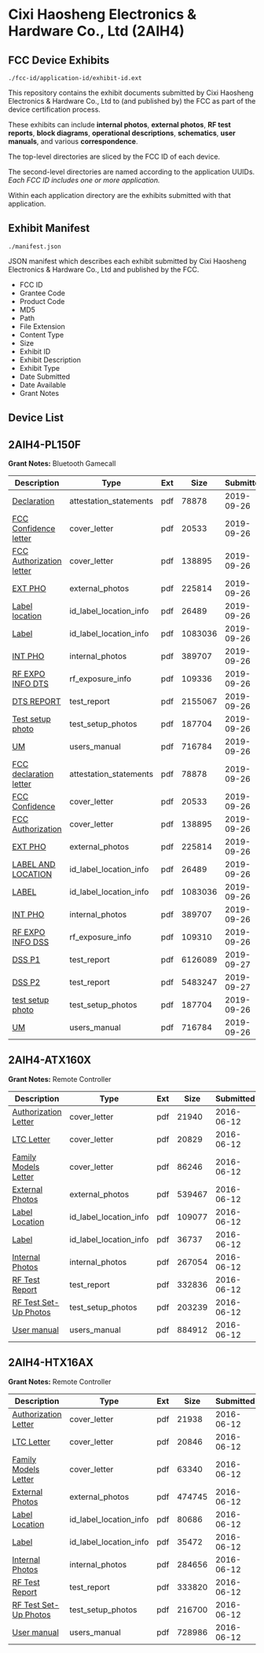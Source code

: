 # Cixi Haosheng Electronics & Hardware Co., Ltd (2AIH4)
## FCC Device Exhibits

```
./fcc-id/application-id/exhibit-id.ext
```

This repository contains the exhibit documents submitted by Cixi Haosheng Electronics & Hardware Co., Ltd to (and published by) the FCC as part of the device certification process.

These exhibits can include **internal photos**, **external photos**, **RF test reports**, **block diagrams**, **operational descriptions**, **schematics**, **user manuals**, and various **correspondence**.

The top-level directories are sliced by the FCC ID of each device.

The second-level directories are named according to the application UUIDs. *Each FCC ID includes one or more application.*

Within each application directory are the exhibits submitted with that application. 

## Exhibit Manifest

```
./manifest.json
```

JSON manifest which describes each exhibit submitted by Cixi Haosheng Electronics & Hardware Co., Ltd and published by the FCC.

- FCC ID
- Grantee Code
- Product Code
- MD5
- Path
- File Extension
- Content Type
- Size
- Exhibit ID
- Exhibit Description
- Exhibit Type
- Date Submitted
- Date Available
- Grant Notes

## Device List
## 2AIH4-PL150F
**Grant Notes:** Bluetooth Gamecall

| Description | Type | Ext | Size | Submitted | Available |
| ----------- | ---- | --- | ---- | --------- | --------- |
| [Declaration](2AIH4-PL150F/ba42ceaffe9be52cf814e0b4a6595743/4460079.pdf) | attestation_statements | pdf | 78878 | 2019-09-26 | 2019-09-26 |
| [FCC Confidence letter](2AIH4-PL150F/ba42ceaffe9be52cf814e0b4a6595743/4460077.pdf) | cover_letter | pdf | 20533 | 2019-09-26 | 2019-09-26 |
| [FCC Authorization letter](2AIH4-PL150F/ba42ceaffe9be52cf814e0b4a6595743/4460078.pdf) | cover_letter | pdf | 138895 | 2019-09-26 | 2019-09-26 |
| [EXT PHO](2AIH4-PL150F/ba42ceaffe9be52cf814e0b4a6595743/4460106.pdf) | external_photos | pdf | 225814 | 2019-09-26 | 2019-09-26 |
| [Label location](2AIH4-PL150F/ba42ceaffe9be52cf814e0b4a6595743/4460108.pdf) | id_label_location_info | pdf | 26489 | 2019-09-26 | 2019-09-26 |
| [Label](2AIH4-PL150F/ba42ceaffe9be52cf814e0b4a6595743/4460109.pdf) | id_label_location_info | pdf | 1083036 | 2019-09-26 | 2019-09-26 |
| [INT PHO](2AIH4-PL150F/ba42ceaffe9be52cf814e0b4a6595743/4460107.pdf) | internal_photos | pdf | 389707 | 2019-09-26 | 2019-09-26 |
| [RF EXPO INFO DTS](2AIH4-PL150F/ba42ceaffe9be52cf814e0b4a6595743/4460140.pdf) | rf_exposure_info | pdf | 109336 | 2019-09-26 | 2019-09-26 |
| [DTS REPORT](2AIH4-PL150F/ba42ceaffe9be52cf814e0b4a6595743/4460195.pdf) | test_report | pdf | 2155067 | 2019-09-26 | 2019-09-26 |
| [Test setup photo](2AIH4-PL150F/ba42ceaffe9be52cf814e0b4a6595743/4460110.pdf) | test_setup_photos | pdf | 187704 | 2019-09-26 | 2019-09-26 |
| [UM](2AIH4-PL150F/ba42ceaffe9be52cf814e0b4a6595743/4460075.pdf) | users_manual | pdf | 716784 | 2019-09-26 | 2019-09-26 |
| [FCC declaration letter](2AIH4-PL150F/e68528d378087e48ec7c4185dc88ae6b/4460079.pdf) | attestation_statements | pdf | 78878 | 2019-09-26 | 2019-09-27 |
| [FCC Confidence](2AIH4-PL150F/e68528d378087e48ec7c4185dc88ae6b/4460077.pdf) | cover_letter | pdf | 20533 | 2019-09-26 | 2019-09-27 |
| [FCC Authorization](2AIH4-PL150F/e68528d378087e48ec7c4185dc88ae6b/4460078.pdf) | cover_letter | pdf | 138895 | 2019-09-26 | 2019-09-27 |
| [EXT PHO](2AIH4-PL150F/e68528d378087e48ec7c4185dc88ae6b/4460106.pdf) | external_photos | pdf | 225814 | 2019-09-26 | 2019-09-27 |
| [LABEL AND LOCATION](2AIH4-PL150F/e68528d378087e48ec7c4185dc88ae6b/4460108.pdf) | id_label_location_info | pdf | 26489 | 2019-09-26 | 2019-09-27 |
| [LABEL](2AIH4-PL150F/e68528d378087e48ec7c4185dc88ae6b/4460109.pdf) | id_label_location_info | pdf | 1083036 | 2019-09-26 | 2019-09-27 |
| [INT PHO](2AIH4-PL150F/e68528d378087e48ec7c4185dc88ae6b/4460107.pdf) | internal_photos | pdf | 389707 | 2019-09-26 | 2019-09-27 |
| [RF EXPO INFO DSS](2AIH4-PL150F/e68528d378087e48ec7c4185dc88ae6b/4460242.pdf) | rf_exposure_info | pdf | 109310 | 2019-09-26 | 2019-09-27 |
| [DSS P1](2AIH4-PL150F/e68528d378087e48ec7c4185dc88ae6b/4462167.pdf) | test_report | pdf | 6126089 | 2019-09-27 | 2019-09-27 |
| [DSS P2](2AIH4-PL150F/e68528d378087e48ec7c4185dc88ae6b/4462168.pdf) | test_report | pdf | 5483247 | 2019-09-27 | 2019-09-27 |
| [test setup photo](2AIH4-PL150F/e68528d378087e48ec7c4185dc88ae6b/4460110.pdf) | test_setup_photos | pdf | 187704 | 2019-09-26 | 2019-09-27 |
| [UM](2AIH4-PL150F/e68528d378087e48ec7c4185dc88ae6b/4460075.pdf) | users_manual | pdf | 716784 | 2019-09-26 | 2019-09-27 |
## 2AIH4-ATX160X
**Grant Notes:** Remote Controller

| Description | Type | Ext | Size | Submitted | Available |
| ----------- | ---- | --- | ---- | --------- | --------- |
| [Authorization Letter](2AIH4-ATX160X/f795e0beee6bbbd197bd6e0403704ef7/3024893.pdf) | cover_letter | pdf | 21940 | 2016-06-12 | 2016-06-12 |
| [LTC Letter](2AIH4-ATX160X/f795e0beee6bbbd197bd6e0403704ef7/3024894.pdf) | cover_letter | pdf | 20829 | 2016-06-12 | 2016-06-12 |
| [Family Models Letter](2AIH4-ATX160X/f795e0beee6bbbd197bd6e0403704ef7/3024895.pdf) | cover_letter | pdf | 86246 | 2016-06-12 | 2016-06-12 |
| [External Photos](2AIH4-ATX160X/f795e0beee6bbbd197bd6e0403704ef7/3024896.pdf) | external_photos | pdf | 539467 | 2016-06-12 | 2016-06-12 |
| [Label Location](2AIH4-ATX160X/f795e0beee6bbbd197bd6e0403704ef7/3024897.pdf) | id_label_location_info | pdf | 109077 | 2016-06-12 | 2016-06-12 |
| [Label](2AIH4-ATX160X/f795e0beee6bbbd197bd6e0403704ef7/3024898.pdf) | id_label_location_info | pdf | 36737 | 2016-06-12 | 2016-06-12 |
| [Internal Photos](2AIH4-ATX160X/f795e0beee6bbbd197bd6e0403704ef7/3024899.pdf) | internal_photos | pdf | 267054 | 2016-06-12 | 2016-06-12 |
| [RF Test Report](2AIH4-ATX160X/f795e0beee6bbbd197bd6e0403704ef7/3024902.pdf) | test_report | pdf | 332836 | 2016-06-12 | 2016-06-12 |
| [RF Test Set-Up Photos](2AIH4-ATX160X/f795e0beee6bbbd197bd6e0403704ef7/3024903.pdf) | test_setup_photos | pdf | 203239 | 2016-06-12 | 2016-06-12 |
| [User manual](2AIH4-ATX160X/f795e0beee6bbbd197bd6e0403704ef7/3024904.pdf) | users_manual | pdf | 884912 | 2016-06-12 | 2016-06-12 |
## 2AIH4-HTX16AX
**Grant Notes:** Remote Controller

| Description | Type | Ext | Size | Submitted | Available |
| ----------- | ---- | --- | ---- | --------- | --------- |
| [Authorization Letter](2AIH4-HTX16AX/8ed647c204d35a6bde4dff825b9f9d6c/3024865.pdf) | cover_letter | pdf | 21938 | 2016-06-12 | 2016-06-12 |
| [LTC Letter](2AIH4-HTX16AX/8ed647c204d35a6bde4dff825b9f9d6c/3024866.pdf) | cover_letter | pdf | 20846 | 2016-06-12 | 2016-06-12 |
| [Family Models Letter](2AIH4-HTX16AX/8ed647c204d35a6bde4dff825b9f9d6c/3024867.pdf) | cover_letter | pdf | 63340 | 2016-06-12 | 2016-06-12 |
| [External Photos](2AIH4-HTX16AX/8ed647c204d35a6bde4dff825b9f9d6c/3024868.pdf) | external_photos | pdf | 474745 | 2016-06-12 | 2016-06-12 |
| [Label Location](2AIH4-HTX16AX/8ed647c204d35a6bde4dff825b9f9d6c/3024869.pdf) | id_label_location_info | pdf | 80686 | 2016-06-12 | 2016-06-12 |
| [Label](2AIH4-HTX16AX/8ed647c204d35a6bde4dff825b9f9d6c/3024870.pdf) | id_label_location_info | pdf | 35472 | 2016-06-12 | 2016-06-12 |
| [Internal Photos](2AIH4-HTX16AX/8ed647c204d35a6bde4dff825b9f9d6c/3024871.pdf) | internal_photos | pdf | 284656 | 2016-06-12 | 2016-06-12 |
| [RF Test Report](2AIH4-HTX16AX/8ed647c204d35a6bde4dff825b9f9d6c/3024874.pdf) | test_report | pdf | 333820 | 2016-06-12 | 2016-06-12 |
| [RF Test Set-Up Photos](2AIH4-HTX16AX/8ed647c204d35a6bde4dff825b9f9d6c/3024875.pdf) | test_setup_photos | pdf | 216700 | 2016-06-12 | 2016-06-12 |
| [User manual](2AIH4-HTX16AX/8ed647c204d35a6bde4dff825b9f9d6c/3024876.pdf) | users_manual | pdf | 728986 | 2016-06-12 | 2016-06-12 |
